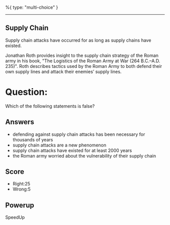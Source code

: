 %{
 type: "multi-choice"
}

---
## Supply Chain
Supply chain attacks have occurred for as long as
supply chains have existed.

Jonathan Roth provides insight to the supply chain strategy of the Roman army in his book, "The Logistics of the Roman Army at War (264 B.C.–A.D. 235)". Roth describes tactics used by the Roman Army to both defend their own supply lines and attack their enemies’ supply lines.

# Question:
Which of the following statements is false?

## Answers
- defending against supply chain attacks has been necessary for thousands of years
- supply chain attacks are a new phenomenon
- supply chain attacks have existed for at least 2000 years
- the Roman army worried about the vulnerability of their supply chain

## Score
- Right:25
- Wrong:5

## Powerup
SpeedUp
